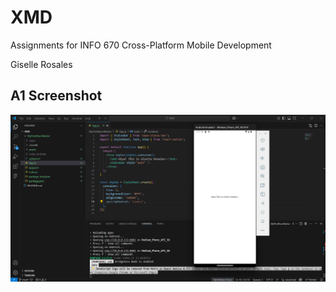 # XMD
Assignments for INFO 670 Cross-Platform Mobile Development

Giselle Rosales

## A1 Screenshot
![App Screenshot](A1_screenshot.png)